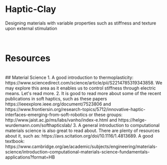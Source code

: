 # Haptic-Clay
Designing materials with variable properties such as stiffness and texture upon external stimulation

<br />

# Resources
<br />
## Material Science
1. A good introduction to thermoplasticity: https://www.sciencedirect.com/science/article/pii/S2214785319343858. We may explore this area as it enables us to control stiffness through electric means. Let's read more.
2. It is good to read more about some of the recent publications in soft haptics, such as these papers https://ieeexplore.ieee.org/document/7523806 and https://www.frontiersin.org/research-topics/5712/innovative-haptic-interfaces-emerging-from-soft-robotics or these groups: http://www.jaist.ac.jp/ms/labs/vanho/index-e.html and https://helge-wurdemann.com/softhapticslab/  
3. A general introduction to computational materials science is also great to read about. There are plenty of resources about it, such as: https://avs.scitation.org/doi/10.1116/1.4813689. A good textbook: https://www.cambridge.org/ae/academic/subjects/engineering/materials-science/introduction-computational-materials-science-fundamentals-applications?format=HB
